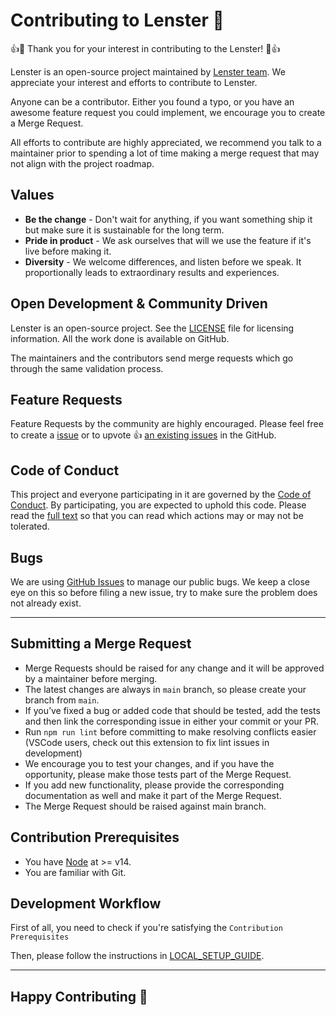 # Contributing to Lenster 🌸

👍🎉 Thank you for your interest in contributing to the Lenster! 🎉👍

Lenster is an open-source project maintained by [Lenster team](https://github.com/lensterxyz). We appreciate your interest and efforts to contribute to Lenster.

Anyone can be a contributor. Either you found a typo, or you have an awesome feature request you could implement, we encourage you to create a Merge Request.

All efforts to contribute are highly appreciated, we recommend you talk to a maintainer prior to spending a lot of time making a merge request that may not align with the project roadmap.

## Values

- **Be the change** - Don't wait for anything, if you want something ship it but make sure it is sustainable for the long term.
- **Pride in product** - We ask ourselves that will we use the feature if it's live before making it.
- **Diversity** - We welcome differences, and listen before we speak. It proportionally leads to extraordinary results and experiences.

## Open Development & Community Driven

Lenster is an open-source project. See the [LICENSE](https://github.com/lensterxyz/lenster/blob/main/LICENSE) file for licensing information. All the work done is available on GitHub.

The maintainers and the contributors send merge requests which go through the same validation process.

## Feature Requests

Feature Requests by the community are highly encouraged. Please feel free to create a [issue](https://github.com/lensterxyz/lenster/issues/new) or to upvote 👍 [an existing issues](https://github.com/lensterxyz/lenster/issues) in the GitHub.

## Code of Conduct

This project and everyone participating in it are governed by the [Code of Conduct](https://github.com/lensterxyz/lenster/blob/main/CODE_OF_CONDUCT.md). By participating, you are expected to uphold this code. Please read the [full text](https://github.com/lensterxyz/lenster/blob/main/CODE_OF_CONDUCT.md) so that you can read which actions may or may not be tolerated.

## Bugs

We are using [GitHub Issues](https://github.com/lensterxyz/lenster/issues) to manage our public bugs. We keep a close eye on this so before filing a new issue, try to make sure the problem does not already exist.

---

## Submitting a Merge Request

- Merge Requests should be raised for any change and it will be approved by a maintainer before merging.
- The latest changes are always in `main` branch, so please create your branch from `main`.
- If you’ve fixed a bug or added code that should be tested, add the tests and then link the corresponding issue in either your commit or your PR.
- Run `npm run lint` before committing to make resolving conflicts easier (VSCode users, check out this extension to fix lint issues in development)
- We encourage you to test your changes, and if you have the opportunity, please make those tests part of the Merge Request.
- If you add new functionality, please provide the corresponding documentation as well and make it part of the Merge Request.
- The Merge Request should be raised against main branch.

## Contribution Prerequisites

- You have [Node](https://nodejs.org/en/) at >= v14.
- You are familiar with Git.

## Development Workflow

First of all, you need to check if you're satisfying the `Contribution Prerequisites`

Then, please follow the instructions in [LOCAL_SETUP_GUIDE](docs/setup.md).

---

## Happy Contributing 🥳
